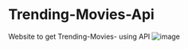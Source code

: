 # Trending-Movies-Api
Website to get Trending-Movies- using API
![image](https://github.com/user-attachments/assets/1371b603-7ad4-4f40-9c64-851403a2ab9a)
